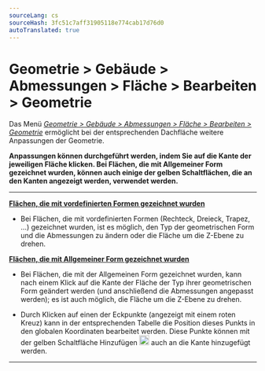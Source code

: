 ```yaml
---
sourceLang: cs
sourceHash: 3fc51c7aff31905118e774cab17d76d0
autoTranslated: true
---
```


<h1>Geometrie &gt; Gebäude &gt; Abmessungen &gt; Fläche &gt; Bearbeiten &gt; Geometrie</h1>

  <p> Das Menü <u><i>Geometrie &gt; Gebäude &gt; Abmessungen &gt; Fläche &gt; Bearbeiten &gt; Geometrie</i></u> ermöglicht bei der entsprechenden Dachfläche weitere Anpassungen der Geometrie.

  <p>
  <b>
  Anpassungen können durchgeführt werden, indem Sie auf die Kante der jeweiligen Fläche klicken. Bei Flächen, die mit Allgemeiner Form gezeichnet wurden, können auch einige der gelben Schaltflächen, die an den Kanten angezeigt werden, verwendet werden.
  </b>
  </p>

  <hr class="main"> <!-- Horizontale Linie als Abschnittstrenner -->

  <p><b><u>Flächen, die mit vordefinierten Formen gezeichnet wurden</u></b></p>
  
  <ul>
  <li>
  <p>
  Bei Flächen, die mit vordefinierten Formen (Rechteck, Dreieck, Trapez, ...) gezeichnet wurden, ist es möglich, den Typ der geometrischen Form und die Abmessungen zu ändern oder die Fläche um die Z-Ebene zu drehen.
  </p>
  </li>
  </ul>

  <p><b><u>Flächen, die mit Allgemeiner Form gezeichnet wurden</u></b></p>

  <ul>
  <li>
  <p>
  Bei Flächen, die mit der Allgemeinen Form gezeichnet wurden, kann nach einem Klick auf die Kante der Fläche der Typ ihrer geometrischen Form geändert werden (und anschließend die Abmessungen angepasst werden); es ist auch möglich, die Fläche um die Z-Ebene zu drehen.
  </p>
  </li>
  <li>
  <p>
  Durch Klicken auf einen der Eckpunkte (angezeigt mit einem roten Kreuz) kann in der entsprechenden Tabelle die Position dieses Punkts in den globalen Koordinaten bearbeitet werden.
  Diese Punkte können mit der gelben Schaltfläche Hinzufügen 
  <img src="img/AddButtonRound.png" alt="AddButtonRound.png" width="20"> auch an die Kante hinzugefügt werden.

  </ul>

  <hr class="main"> <!-- Horizontale Linie als Abschnittstrenner -->

<!-- product: HiStruct Roofs -->